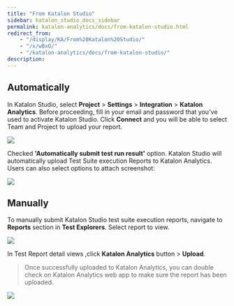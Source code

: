 ```yaml
---
title: "From Katalon Studio" 
sidebar: katalon_studio_docs_sidebar
permalink: katalon-analytics/docs/from-katalon-studio.html 
redirect_from:
    - "/display/KA/From%20Katalon%20Studio/"
    - "/x/wBxO/"
    - "/katalon-analytics/docs/from-katalon-studio/"
description: 
---
```

Automatically
-------------

In Katalon Studio, select **Project** \> **Settings** \> **Integration** \> **Katalon Analytics**. Before proceeding, fill in your email and password that you've used to activate Katalon Studio. Click **Connect** and you will be able to select Team and Project to upload your report.

![](../../images/katalon-analytics/docs/from-katalon-studio/image2017-10-20-153A403A40.png)  
  
Checked **'Automatically submit test run result'** option. Katalon Studio will automatically upload Test Suite execution Reports to Katalon Analytics. Users can also select options to attach screenshot:

![](../../images/katalon-analytics/docs/from-katalon-studio/image2018-7-31-113A103A16.png)

Manually
--------

To manually submit Katalon Studio test suite execution reports, navigate to **Reports** section in **Test Explorers**. Select report to view.

![](../../images/katalon-analytics/docs/from-katalon-studio/image2017-10-9-183A03A42.png)

In Test Report detail views ,click **Katalon Analytics** button > **Upload**.

> Once successfully uploaded to Katalon Analytics, you can double check on Katalon Analytics web app to make sure the report has been uploaded.

![](../../images/katalon-analytics/docs/from-katalon-studio/image2018-7-31-143A573A2.png)